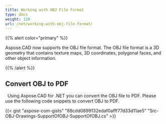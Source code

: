 ```yaml
---
title: Working with OBJ File Format
type: docs
weight: 120
url: /net/working-with-obj-file-format/
---
```


{{% alert color="primary" %}} 

Aspose.CAD now supports the OBJ file format. The OBJ file format is a 3D geometry that contains texture maps, 3D coordinates, polygonal faces, and other object information.

{{% /alert %}} 


## **Convert OBJ to PDF**
` `Using Aspose.CAD for .NET you can convert the OBJ file to PDF. Please use the following code snippets to convert OBJ to PDF.

{{< gist "aspose-com-gists" "88cdd0899132edaf0afff77d33d11ae5" "Src-OBJ-Drawings-SupportOfOBJ-SupportOfOBJ.cs" >}}



